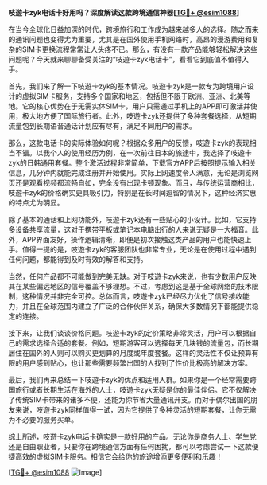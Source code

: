 **吱遊卡zyk电话卡好用吗？深度解读这款跨境通信神器[[TG💪+ @esim1088](https://t.me/s/esim1088)]**

在当今全球化日益加深的时代，跨境旅行和工作成为越来越多人的选择。随之而来的通讯问题也变得尤为重要，尤其是在国外使用手机网络时，高昂的漫游费用和复杂的SIM卡更换流程常常让人头疼不已。那么，有没有一款产品能够轻松解决这些问题呢？今天就来聊聊备受关注的“吱遊卡zyk电话卡”，看看它到底值不值得入手。

首先，我们来了解一下吱遊卡zyk的基本情况。吱遊卡zyk是一款专为跨境用户设计的虚拟SIM卡服务，支持多个国家和地区，包括但不限于欧洲、亚洲、北美等地。它的核心优势在于无需实体SIM卡，用户只需通过手机上的APP即可激活并使用，极大地方便了国际旅行者。此外，吱遊卡zyk还提供了多种套餐选择，从短期流量包到长期语音通话计划应有尽有，满足不同用户的需求。

那么，这款电话卡的实际体验如何呢？根据众多用户的反馈，吱遊卡zyk的表现相当不错。以我个人的使用经历为例，在一次前往日本的旅途中，我选择了吱遊卡zyk的日韩通用套餐。整个激活过程非常简单，下载官方APP后按照提示输入相关信息，几分钟内就能完成注册并开始使用。实际上网速度令人满意，无论是浏览网页还是观看视频都流畅自如，完全没有出现卡顿现象。而且，与传统运营商相比，吱遊卡zyk的价格确实更具吸引力，特别是在长时间逗留的情况下，这种经济实惠的特点尤为明显。

除了基本的通话和上网功能外，吱遊卡zyk还有一些贴心的小设计。比如，它支持多设备共享流量，这对于携带平板或笔记本电脑出行的人来说无疑是一大福音。此外，APP界面友好，操作逻辑清晰，即便是初次接触这类产品的用户也能快速上手。值得一提的是，吱遊卡zyk的客服团队也非常专业，无论是在使用过程中遇到任何问题，都能得到及时有效的解答和支持。

当然，任何产品都不可能做到完美无缺。对于吱遊卡zyk来说，也有少数用户反映其在某些偏远地区的信号覆盖不够理想。不过，考虑到这是基于全球网络的技术限制，这种情况并非完全可控。总体而言，吱遊卡zyk已经尽力优化了信号接收能力，并且在全球范围内建立了广泛的合作伙伴关系，确保大多数情况下都能提供稳定的连接。

接下来，让我们谈谈价格问题。吱遊卡zyk的定价策略非常灵活，用户可以根据自己的需求选择合适的套餐。例如，短期游客可以选择每天几块钱的流量包，而长期居住在国外的人则可以购买更划算的月度或年度套餐。这样的灵活性不仅让预算有限的用户感到贴心，也让那些需要频繁出国的人找到了性价比极高的解决方案。

最后，我们再来总结一下吱遊卡zyk的优点和适用人群。如果你是一个经常需要跨国旅行或者长期生活在海外的人士，吱遊卡zyk无疑是你的最佳伴侣。它不仅解决了传统SIM卡带来的诸多不便，还能为你节省大量通讯开支。而对于偶尔出国的朋友来说，吱遊卡zyk同样值得一试，因为它提供了多种灵活的短期套餐，让你无需为不必要的服务买单。

综上所述，吱遊卡zyk电话卡确实是一款好用的产品。无论你是商务人士、学生党还是自由职业者，只要你在跨境通信方面有任何困扰，都可以考虑尝试一下这款便捷高效的虚拟SIM卡服务。相信它会给你的旅途增添更多便利和乐趣！

[[TG💪+ @esim1088](https://t.me/s/esim1088) ![Image](https://i.postimg.cc/4NQfJmqS/Snipaste-2025-05-13-00-14-12.png)]